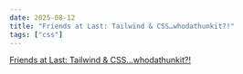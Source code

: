 ```yaml
---
date: 2025-08-12
title: "Friends at Last: Tailwind & CSS…whodathunkit?!"
tags: ["css"]
---
```


[Friends at Last: Tailwind & CSS…whodathunkit?!](https://thathtml.blog/2025/08/tailwind-and-css-friends-at-last/)
